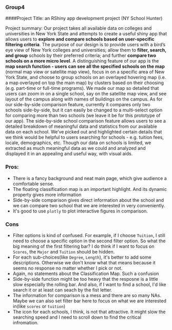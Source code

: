 ### Group4 

####Project Title: an RShiny app development project (NY School Hunter)

Project summary: Our project takes all available data on colleges and universities in New York State and attempts to create a useful shiny app that allows users to **explore and compare schools based on user-specific filtering criteria**. The purpose of our design is to provide users with a bird’s eye view of New York colleges and universities; allow them to **filter, search, and group** schools by their preferred criteria; and further **compare two schools on a more micro level**. A distinguishing feature of our app is the **map search function - users can see all the specified schools on the map** (normal map view or satellite map view), focus in on a specific area of New York State, and choose to group schools on an overlayed hovering map (i.e. a map overlayed on top the main map) by clusters based on their choosing (e.g. part-time or full-time programs). We made our map so detailed that users can zoom in on a single school, say on the satellite map view, and see layout of the campus along with names of buildings on the campus. As for our side-by-side comparison feature, currently it compares only two schools side-by-side, but it can easily be changed to a multi-select option for comparing more than two schools (we leave it be for this prototype of our app). The side-by-side school comparison feature allows users to see a detailed breakdown of meaningful data and statistics from our available data on each school. We’ve picked out and highlighted certain details that we think would be helpful to users searching for schools - e.g. tuition fees, locale, demographics, etc. Though our data on schools is limited, we extracted as much meaningful data as we could and analyzed and displayed it in an appealing and useful way, with visual aids.


### Pros:
+ There is a fancy background and neat main page, which give audience a comfortable sense.
+ The floating classification map is an important highlight. And its dynamic property gives more information
+ Side-by-side comparison gives direct information about the school and we can compare two school that we are interested in very conveniently.
+ It's good to use `plotly` to plot interactive figures in comparison. 

### Cons
+ Filter options is kind of confused. For example, if I choose `Tuition`, I still need to choose a specific option in the second filter option. So what the big meaning of the first filtering bar? I do think if I want to focus on `Scores`, the `Major` and `Tuition` should be hidden.
+ For each sub-choices(like `Degree`, `Length`), it's better to add some descriptions. Otherwise we don't know what that means because it seems no response no matter whether I pick or not.
+ Again, no statements about the Classification Map. Such a confusion
+ Side-by-side function might be too heavy that the resposne is a little slow especially the rolling bar. And also, if I want to find a school, I'd like search it or at least can seach by the fist letter.
+ The information for comparison is a mess and there are so many NAs. Maybe we can also set filter bar here to focus on what we are interested in(like `scores` or `tuition`)
+ The icon for each schools, I think, is not that attractive. It might slow the searching speed and I need to scroll down to find the critical infromation.